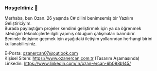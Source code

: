 ### Hoşgeldiniz 👋<br>

<!--
**ozanercan/ozanercan** is a ✨ _special_ ✨ repository because its `README.md` (this file) appears on your GitHub profile.

Here are some ideas to get you started:

- 🔭 I’m currently working on ...
- 🌱 I’m currently learning ...
- 👯 I’m looking to collaborate on ...
- 🤔 I’m looking for help with ...
- 💬 Ask me about ...
- 📫 How to reach me: ...
- 😄 Pronouns: ...
- ⚡ Fun fact: ...
-->

Merhaba, ben Ozan. 26 yaşında C# dilini benimsemiş bir Yazılım Geliştiriciyim.<br>
Burada paylaştığım projeler kendimi geliştirmek için ya da öğrenmek istediğim teknolojilerle ilgili yapmış olduğum çalışmaları barındırır.<br>
Benimle iletişime geçmek için aşağıdaki iletişim yollarından herhangi birini kullanabilirsiniz.

E-Posta: ozanercan07@outlook.com<br>
Kişisel Sitem: https://www.ozanercan.com.tr (Tasarım Aşamasında)<br>
Linkedin: https://www.linkedin.com/in/ozan-ercan-6b088b145/

